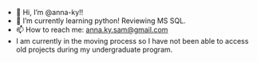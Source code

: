 - 👋 Hi, I’m @anna-ky!!
- 🌱 I’m currently learning python! Reviewing MS SQL. 
- 📫 How to reach me: anna.ky.sam@gmail.com
- I am currently in the moving process so I have not been able to access old projects during my undergraduate program. 

<!---
anna-ky/anna-ky is a ✨ special ✨ repository because its `README.md` (this file) appears on your GitHub profile.
You can click the Preview link to take a look at your changes.
--->
